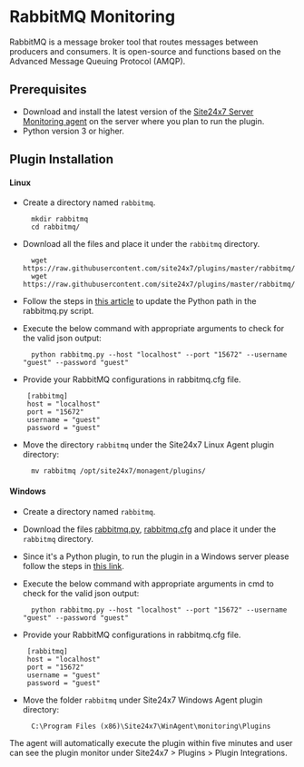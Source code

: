 # RabbitMQ Monitoring
RabbitMQ is a message broker tool that routes messages between producers and consumers. It is open-source and functions based on the Advanced Message Queuing Protocol (AMQP).                                                                                              
## Prerequisites

- Download and install the latest version of the [Site24x7 Server Monitoring agent](https://www.site24x7.com/help/admin/adding-a-monitor/linux-server-monitoring.html#add-linux-server-monitor) on the server where you plan to run the plugin.
- Python version 3 or higher.

## Plugin Installation  

#### Linux

- Create a directory named `rabbitmq`.

		mkdir rabbitmq
  		cd rabbitmq/
      
- Download all the files and place it under the `rabbitmq` directory.

		wget https://raw.githubusercontent.com/site24x7/plugins/master/rabbitmq/rabbitmq.py
		wget https://raw.githubusercontent.com/site24x7/plugins/master/rabbitmq/rabbitmq.cfg

- Follow the steps in [this article](https://support.site24x7.com/portal/en/kb/articles/updating-python-path-in-a-plugin-script-for-linux-servers) to update the Python path in the rabbitmq.py script.

- Execute the below command with appropriate arguments to check for the valid json output:

		python rabbitmq.py --host "localhost" --port "15672" --username "guest" --password "guest"
		
-  Provide your RabbitMQ configurations in rabbitmq.cfg file.

		[rabbitmq]
		host = "localhost"
		port = "15672"
		username = "guest"
		password = "guest"  

- Move the directory `rabbitmq` under the Site24x7 Linux Agent plugin directory: 

		mv rabbitmq /opt/site24x7/monagent/plugins/

#### Windows

- Create a directory named `rabbitmq`.

- Download the files [rabbitmq.py](https://raw.githubusercontent.com/site24x7/plugins/master/rabbitmq/rabbitmq.py), [rabbitmq.cfg](https://raw.githubusercontent.com/site24x7/plugins/master/rabbitmq/rabbitmq.cfg) and place it under the `rabbitmq` directory.

- Since it's a Python plugin, to run the plugin in a Windows server please follow the steps in [this link](https://support.site24x7.com/portal/en/kb/articles/run-python-plugin-scripts-in-windows-servers).
  
- Execute the below command with appropriate arguments in cmd to check for the valid json output:

		python rabbitmq.py --host "localhost" --port "15672" --username "guest" --password "guest"
  
-  Provide your RabbitMQ configurations in rabbitmq.cfg file.

		[rabbitmq]
		host = "localhost"
		port = "15672"
		username = "guest"
		password = "guest"

- Move the folder `rabbitmq` under Site24x7 Windows Agent plugin directory: 

		C:\Program Files (x86)\Site24x7\WinAgent\monitoring\Plugins
  
The agent will automatically execute the plugin within five minutes and user can see the plugin monitor under Site24x7 > Plugins > Plugin Integrations.

